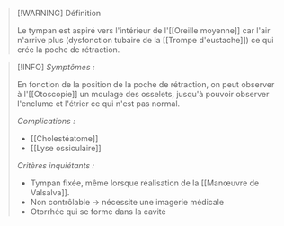 
>[!WARNING] Définition
>
>Le tympan est aspiré vers l'intérieur de l'[[Oreille moyenne]] car l'air n'arrive plus (dysfonction tubaire de la [[Trompe d'eustache]]) ce qui crée la poche de rétraction.


>[!INFO]
>*Symptômes :* 
>
>En fonction de la position de la poche de rétraction, on peut observer à l'[[Otoscopie]] un moulage des osselets, jusqu'à pouvoir observer l'enclume et l'étrier ce qui n'est pas normal.
>
>*Complications :* 
>
>- [[Cholestéatome]]
>- [[Lyse ossiculaire]]
>
>*Critères inquiétants :*
>- Tympan fixée, même lorsque réalisation de la [[Manœuvre de Valsalva]]. 
>- Non contrôlable -> nécessite une imagerie médicale
>- Otorrhée qui se forme dans la cavité
